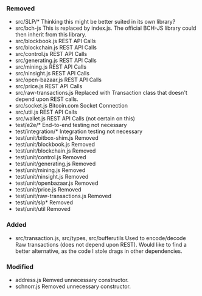 ### Removed
- src/SLP/*
  Thinking this might be better suited in its own library?
- src/bch-js
  This is replaced by index.js. The official BCH-JS library could then inherit from this library.
- src/blockbook.js
  REST API Calls
- src/blockchain.js
  REST API Calls
- src/control.js
  REST API Calls
- src/generating.js
  REST API Calls
- src/mining.js
  REST API Calls
- src/ninsight.js
  REST API Calls
- src/open-bazaar.js
  REST API Calls
- src/price.js
  REST API Calls
- src/raw-transactions.js
  Replaced with Transaction class that doesn't depend upon REST calls.
- src/socket.js
  Bitcoin.com Socket Connection
- src/util.js
  REST API Calls
- src/wallet.js
  REST API Calls (not certain on this)
- test/e2e/*
  End-to-end testing not necessary
- test/integration/*
  Integration testing not necessary
- test/unit/bitbox-shim.js
  Removed
- test/unit/blockbook.js
  Removed
- test/unit/blockchain.js
  Removed
- test/unit/control.js
  Removed
- test/unit/generating.js
  Removed
- test/unit/mining.js
  Removed
- test/unit/ninsight.js
  Removed
- test/unit/openbazaar.js
  Removed
- test/unit/price.js
  Removed
- test/unit/raw-transactions.js
  Removed
- test/unit/slp*
  Removed
- test/unit/util
  Removed
   
### Added
- src/transaction.js, src/types, src/bufferutils
  Used to encode/decode Raw transactions (does not depend upon REST).
  Would like to find a better alternative, as the code I stole drags in other dependencies.

### Modified

- address.js
  Remved unnecessary constructor.
- schnorr.js
  Removed unnecessary constructor.



